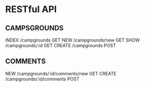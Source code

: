

# RESTful API

## CAMPSGROUNDS

INDEX   /campgrounds      GET
NEW     /campgrounds/new  GET
SHOW    /campgrounds/:id  GET
CREATE  /campgrounds      POST

## COMMENTS

NEW    /campgrounds/:id/comments/new  GET
CREATE /campgrounds/:id/comments      POST